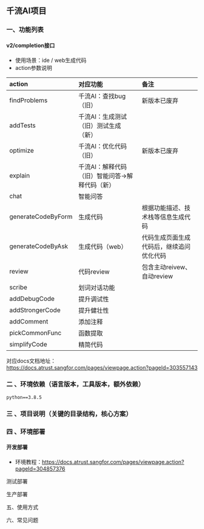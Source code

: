 ## 千流AI项目

### 一、功能列表


#### v2/completion接口
- 使用场景：ide / web生成代码
- action参数说明

| action             | 对应功能                                       | 备注                                     |
| :----------------- | :--------------------------------------------- | :--------------------------------------- |
| findProblems       | 千流AI：查找bug（旧）                          | 新版本已废弃                             |
| addTests           | 千流AI：生成测试（旧）测试生成（新）           |                                          |
| optimize           | 千流AI：优化代码（旧）                         | 新版本已废弃                             |
| explain            | 千流AI：解释代码（旧）智能问答->解释代码（新） |                                          |
| chat               | 智能问答                                       |                                          |
| generateCodeByForm | 生成代码                                       | 根据功能描述、技术栈等信息生成代码       |
| generateCodeByAsk  | 生成代码（web）                                | 代码生成页面生成代码后，继续追问优化代码 |
| review             | 代码review                                     | 包含主动reivew、自动review                                         |
| scribe             | 划词对话功能                                   |                                          |
| addDebugCode       | 提升调试性                                     |                                          |
| addStrongerCode    | 提升健壮性                                     |                                          |
| addComment         | 添加注释                                       |                                          |
| pickCommonFunc     | 函数提取                                       |                                          |
| simplifyCode       | 精简代码                                       |                                          |

对应docs文档地址：https://docs.atrust.sangfor.com/pages/viewpage.action?pageId=303557143

### 二 、环境依赖（语言版本，工具版本，额外依赖）
```
python==3.8.5
```

### 三 、项目说明（关键的目录结构，核心方案）

### 四 、环境部署

#### 开发部署
- 环境教程：https://docs.atrust.sangfor.com/pages/viewpage.action?pageId=304857376

测试部署

生产部署

五、使用方式

六、常见问题
